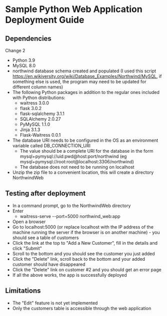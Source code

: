 # Sample Python Web Application Deployment Guide

## Dependencies

Change 2

- Python 3.9
- MySQL 8.0
- northwind database schema created and populated (I used this script https://en.wikiversity.org/wiki/Database_Examples/Northwind/MySQL, if something else is used, the program may need to be updated for different column names)
- The following Python packages in addition to the regular ones included with Python distributions:
  - waitress 3.0.0
  - flask 3.0.2
  - flask-sqlalchemy 3.1.1
  - SQLAlchemy 2.0.27
  - PyMySQL 1.1.0
  - Jinja 3.1.3
  - Flask-Waitress 0.0.1
- The database URI needs to be configured in the OS as an environment variable called DB_CONNECTION_URI
  - The value should be a complete URI for the database in the form mysql+pymysql://uid:pwd@host:port/northwind (eg mysql+pymysql://root:root@localhost:3306/northwind)
  - The database does not need to be running on localhost
- Unzip the zip file to a convenient location, this will create a directory NorthwindWeb

## Testing after deployment

- In a command prompt, go to the NorthwindWeb directory
- Enter
  - waitress-serve --port=5000 northwind_web:app
- Open a browser
- Go to localhost:5000 (or replace localhost with the IP address of the machine running the server if the browser is on another machine) - you should see a table of customers
- Click the link at the top to "Add a New Customer", fill in the details and click "Submit"
- Scroll to the bottom and you should see the customer you just added
- Click the "Delete" link, scroll back to the bottom and your added customer should have disappeared
- Click the "Delete" link on customer #2 and you should get an error page
- If all the above works, the app is successfully deployed

## Limitations

- The "Edit" feature is not yet implemented
- Only the customers table is accessible through the web application
